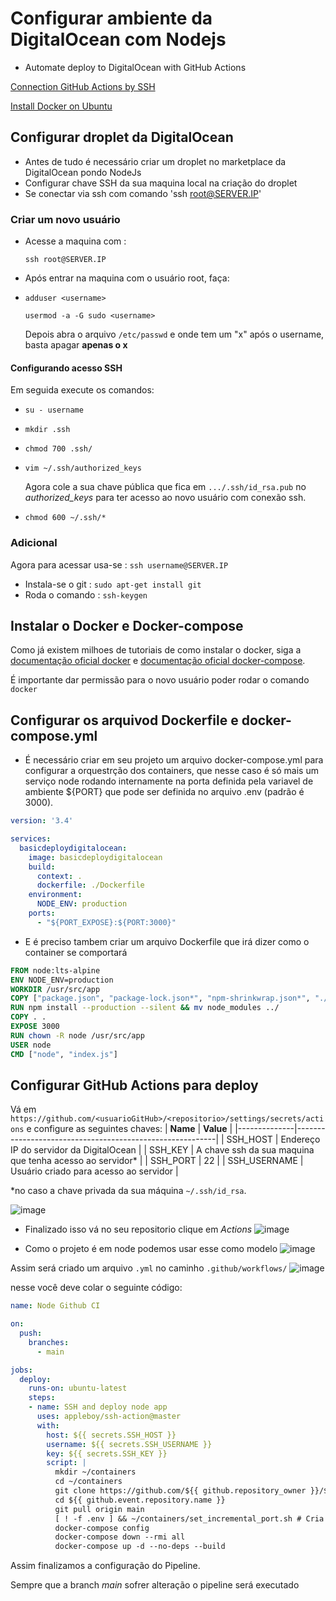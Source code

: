# Configurar ambiente da DigitalOcean com Nodejs

- Automate deploy to DigitalOcean with GitHub Actions

[Connection GitHub Actions by SSH](https://medium.com/@chathula/how-to-set-up-a-ci-cd-pipeline-for-a-node-js-app-with-github-actions-2073201b0df6) 

[Install Docker on Ubuntu](https://www.digitalocean.com/community/tutorials/how-to-install-and-use-docker-on-ubuntu-20-04-pt)

## Configurar droplet da DigitalOcean
- Antes de tudo é necessário criar um droplet no marketplace da DigitalOcean pondo NodeJs 
- Configurar chave SSH da sua maquina local na criação do droplet
- Se conectar via ssh com comando 'ssh root@SERVER.IP'

### Criar um novo usuário
- Acesse a maquina com :

    `ssh root@SERVER.IP`

- Após entrar na maquina com o usuário root, faça:
- 
    `adduser <username>`

    `usermod -a -G sudo <username>`

    Depois abra o arquivo `/etc/passwd` e onde tem um "x" após o username, basta apagar **apenas o x**

#### Configurando acesso SSH

Em seguida execute os comandos:

- `su - username`

- `mkdir .ssh`

- `chmod 700 .ssh/`

- `vim ~/.ssh/authorized_keys`

    Agora cole a sua chave pública que fica em  `.../.ssh/id_rsa.pub` no *authorized_keys* para ter acesso ao novo usuário com conexão ssh.

- `chmod 600 ~/.ssh/*`

### Adicional

Agora para acessar usa-se : `ssh username@SERVER.IP `

- Instala-se o git : `sudo apt-get install git`
- Roda o comando : `ssh-keygen`
## Instalar o Docker e Docker-compose
 Como já existem milhoes de tutoriais de como instalar o docker, siga a [documentação oficial docker](https://www.digitalocean.com/community/tutorials/how-to-install-and-use-docker-on-ubuntu-20-04-pt) e [documentação oficial docker-compose](https://www.digitalocean.com/community/tutorials/how-to-install-and-use-docker-compose-on-ubuntu-20-04-pt).
 
 É importante dar permissão para o novo usuário poder rodar o comando `docker`

## Configurar os arquivod Dockerfile e docker-compose.yml
- É necessário criar em seu projeto um arquivo docker-compose.yml para configurar a orquestrção dos containers, que nesse caso é só mais um serviço node rodando internamente na porta definida pela variavel de ambiente ${PORT} que pode ser definida no arquivo .env (padrão é 3000).
```yml
version: '3.4'

services:
  basicdeploydigitalocean:
    image: basicdeploydigitalocean
    build:
      context: .
      dockerfile: ./Dockerfile
    environment:
      NODE_ENV: production
    ports:
      - "${PORT_EXPOSE}:${PORT:3000}"
```

- E é preciso tambem criar um arquivo Dockerfile que irá dizer como o container se comportará

```Dockerfile
FROM node:lts-alpine
ENV NODE_ENV=production
WORKDIR /usr/src/app
COPY ["package.json", "package-lock.json*", "npm-shrinkwrap.json*", "./"]
RUN npm install --production --silent && mv node_modules ../
COPY . .
EXPOSE 3000
RUN chown -R node /usr/src/app
USER node
CMD ["node", "index.js"]
```

## Configurar GitHub Actions para deploy

Vá em `https://github.com/<usuarioGitHub>/<repositorio>/settings/secrets/actions` e configure as seguintes chaves:
| **Name**     | **Value**                                                |
|--------------|----------------------------------------------------------|
| SSH_HOST     | Endereço IP do servidor da DigitalOcean                  |
| SSH_KEY      | A chave ssh da sua maquina que tenha acesso ao servidor* |
| SSH_PORT     | 22                                                       |
| SSH_USERNAME | Usuário criado para acesso ao servidor                   |

*no caso a chave privada da sua máquina `~/.ssh/id_rsa`.

![image](https://user-images.githubusercontent.com/18109053/155901912-4aa78977-a243-49ba-8bb1-93b26566a444.png)


- Finalizado isso vá no seu repositorio clique em *Actions*
![image](https://user-images.githubusercontent.com/18109053/155900124-a8f9495b-0616-40bc-ab8a-07ed77a6cad0.png)


- Como o projeto é em node podemos usar esse como modelo
![image](https://user-images.githubusercontent.com/18109053/155900227-a00edc43-52b7-42dd-a1c5-6098e85079e1.png)

Assim será criado um arquivo `.yml` no caminho `.github/workflows/`
![image](https://user-images.githubusercontent.com/18109053/155900286-c6fe1c8a-3af4-498e-9559-2ba959749fd7.png)

nesse você deve colar o seguinte código:

```yml
name: Node Github CI

on:
  push:
    branches:
      - main

jobs:
  deploy:
    runs-on: ubuntu-latest
    steps:
    - name: SSH and deploy node app
      uses: appleboy/ssh-action@master
      with:
        host: ${{ secrets.SSH_HOST }}
        username: ${{ secrets.SSH_USERNAME }}
        key: ${{ secrets.SSH_KEY }}
        script: |
          mkdir ~/containers 
          cd ~/containers
          git clone https://github.com/${{ github.repository_owner }}/${{ github.event.repository.name }}.git
          cd ${{ github.event.repository.name }}
          git pull origin main
          [ ! -f .env ] && ~/containers/set_incremental_port.sh # Cria o .env usando como modelo o que está no servidor
          docker-compose config
          docker-compose down --rmi all
          docker-compose up -d --no-deps --build
```
Assim finalizamos a configuração do Pipeline. 

Sempre que a branch _main_ sofrer alteração o pipeline será executado  

